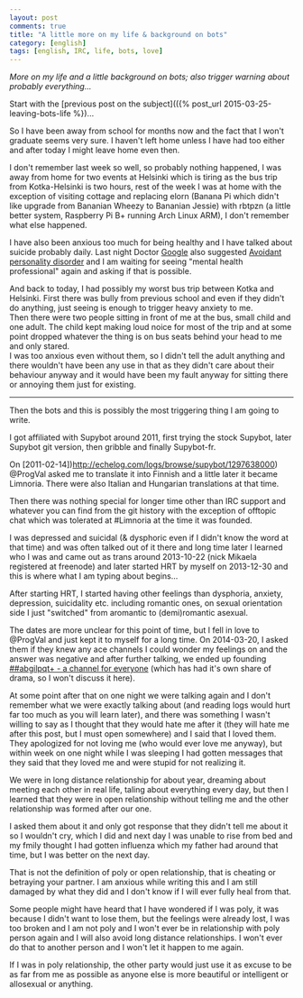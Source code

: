 ```yaml
---
layout: post
comments: true
title: "A little more on my life & background on bots"
category: [english]
tags: [english, IRC, life, bots, love]
---
```


*More on my life and a little background on bots; also trigger warning
about probably everything...*

Start with the [previous post on the subject](({% post_url 2015-03-25-leaving-bots-life %})...

So I have been away from school for months now and the fact that I won't
graduate seems very sure. I haven't left home unless I have had too either
and after today I might leave home even then.

I don't remember last week so well, so probably nothing happened, I was
away from home for two events at Helsinki which is tiring as the bus
trip from Kotka-Helsinki is two hours, rest of the week I was at home
with the exception of visiting cottage and replacing elorn (Banana Pi which
didn't like upgrade from Bananian Wheezy to Bananian Jessie) with rbtpzn
(a little better system, Raspberry Pi B+ running Arch Linux ARM), I don't
remember what else happened.

I have also been anxious too much for being healthy and I have talked about
suicide probably daily. Last night Doctor [Google] also suggested
[Avoidant personality disorder] and I am waiting for seeing "mental
health professional" again and asking if that is possible.

[Google]:https://encrypted.google.com/
[Avoidant personality disorder]:https://en.wikipedia.org/wiki/Avoidant_personality_disorder

And back to today, I had possibly my worst bus trip between Kotka and
Helsinki. First there was bully from previous school and even if they
didn't do anything, just seeing is enough to trigger heavy anxiety to me.
<br/>Then there were two people sitting in front of me at the bus, small
child and one adult. The child kept making loud noice for most of the trip
and at some point dropped whatever the thing is on bus seats behind your
head to me and only stared.<br/>
I was too anxious even without them, so I didn't tell the adult anything
and there wouldn't have been any use in that as they didn't care about
their behaviour anyway and it would have been my fault anyway for sitting
there or annoying them just for existing.

* * * * *

Then the bots and this is possibly the most triggering thing I am going to
write.

I got affiliated with Supybot around 2011, first trying the stock Supybot,
later Supybot git version, then gribble and finally Supybot-fr.

On [2011-02-14])http://echelog.com/logs/browse/supybot/1297638000)
@ProgVal asked me to translate it into Finnish and a little
later it became Limnoria. There were also Italian and Hungarian
translations at that time.

Then there was nothing special for longer time other than IRC support
and whatever you can find from the git history with the exception of
offtopic chat which was tolerated at \#Limnoria at the time it was founded.

I was depressed and suicidal (& dysphoric even if I didn't know the word at
that time) and was often talked out of it there and long
time later I learned who I was and came out as trans around 2013-10-22
(nick Mikaela registered at freenode) and later started HRT by myself
on 2013-12-30 and this is where what I am typing about begins...

After starting HRT, I started having other feelings than dysphoria,
anxiety, depression, suicidality etc. including romantic ones, on sexual
orientation side I just "switched" from aromantic to (demi)romantic
asexual.

The dates are more unclear for this point of time, but I fell in love to
@ProgVal and just kept it to myself for a long time. On 2014-03-20, I asked
them if they knew any ace channels I could wonder my feelings on and the
answer was negative and after further talking, we ended up founding
[##abgilpqt+ - a channel for everyone](https://abgilpqt.github.io/about/)
(which has had it's own share of drama, so I won't discuss it here).

At some point after that on one night we were talking again and I don't
remember what we were exactly talking about (and reading logs would hurt
far too much as you will learn later), and there was something I wasn't
willing to say as I thought that they would hate me after it (they will
hate me after this post, but I must open somewhere) and I said that I loved
them. They apologized for not loving me (who would ever love me anyway),
but within week on one night while I was sleeping I had gotten messages
that they said that they loved me and were stupid for not realizing it.

We were in long distance relationship for about year, dreaming about
meeting each other in real life, taling about everything every day,
but then I learned that they were in open relationship without telling me
and the other relationship was formed after our one.

I asked them about it and only got response that they didn't tell me about
it so I wouldn't cry, which I did and next day I was unable to rise from
bed and my fmily thought I had gotten influenza which my father had around
that time, but I was better on the next day.

That is not the definition of poly or open relationship, that is cheating
or betraying your partner. I am anxious while writing this and I am still
damaged by what they did and I don't know if I will ever fully heal from
that.

Some people might have heard that I have wondered if I was poly, it was
because I didn't want to lose them, but the feelings were already lost,
I was too broken and I am not poly and I won't ever be in relationship
with poly person again and I will also avoid long distance relationships.
I won't ever do that to another person and I won't let it happen to me
again.

If I was in poly relationship, the other party would just use it as excuse
to be as far from me as possible as anyone else is more beautiful or
intelligent or allosexual or anything.
